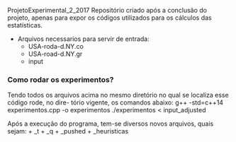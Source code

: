ProjetoExperimental_2_2017
    Repositório criado após a conclusão do projeto,  apenas para expor os códigos utilizados para
    os cálculos das estatísticas.

+ Arquivos necessarios para servir de entrada:
    + USA-roda-d.NY.co
    + USA-road-d.NY.gr
    + input

### Como rodar os experimentos?
Tendo todos os arquivos acima no mesmo diretório
no qual se localiza esse código rode, no dire-
tório vigente, os comandos abaixo:
    g++ -std=c++14 experimentos.cpp -o experimentos
    ./experimentos < input_adjusted

Após a execução do programa, tem-se diversos novos
arquivos, quais sejam:
    + <?>_t
    + <?>_q
    + <?>_pushed
    + <?>_heuristicas
    
